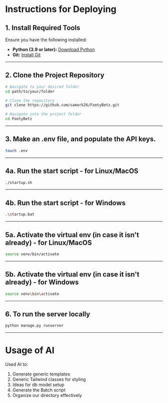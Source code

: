 # **Instructions for Deploying**

## **1. Install Required Tools**
Ensure you have the following installed:
- **Python (3.9 or later):** [Download Python](https://www.python.org/downloads/)
- **Git:** [Install Git](https://git-scm.com/)
---

## **2. Clone the Project Repository**
```bash
# Navigate to your desired folder
cd path/to/your/folder

# Clone the repository
git clone https://github.com/samork26/FootyBetz.git

# Navigate into the project folder
cd FootyBetz
```
---

## 3. Make an .env file, and populate the API keys. 
```bash 
touch .env
```
---

## 4a. Run the start script - for Linux/MacOS
```bash 
./startup.sh 
```
---

## 4b. Run the start script - for Windows
```bash 
.\startup.bat
```
---

## 5a. Activate the virtual env (in case it isn't already) - for Linux/MacOS
```bash 
source venv/bin/activate
```
---

## 5b. Activate the virtual env (in case it isn't already) - for Windows
```bash
source venv\bin\activate
```
---

## 6. To run the server locally
```bash
python manage.py runserver
```
---

# **Usage of AI**
Used AI to:
1. Generate generic templates
2. Generic Tailwind classes for styling
3. Ideas for db model setup
4. Generate the Batch script
5. Organize our directory effectively